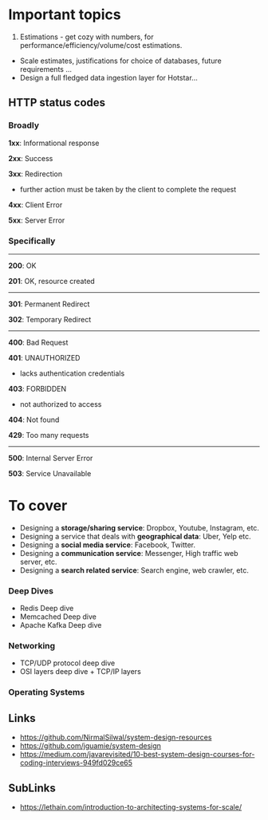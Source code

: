 # Important topics
1. Estimations - get cozy with numbers, for performance/efficiency/volume/cost estimations.

- Scale estimates, justifications for choice of databases, future requirements ...
- Design a full fledged data ingestion layer for Hotstar...


## HTTP status codes

### Broadly

**1xx**: Informational response

**2xx**: Success

**3xx**: Redirection

- further action must be taken by the client to complete the request

**4xx**: Client Error

**5xx**: Server Error

### Specifically

<hr/>

**200**: OK

**201**: OK, resource created

<hr/>

**301**: Permanent Redirect

**302**: Temporary Redirect

<hr/>

**400**: Bad Request

**401**: UNAUTHORIZED

- lacks authentication credentials

**403**: FORBIDDEN

- not authorized to access

**404**: Not found

**429**: Too many requests

<hr/>

**500**: Internal Server Error

**503**: Service Unavailable

# To cover

- Designing a **storage/sharing service**: Dropbox, Youtube, Instagram, etc.
- Designing a service that deals with **geographical data**: Uber, Yelp etc.
- Designing a **social media service**: Facebook, Twitter.
- Designing a **communication service**: Messenger, High traffic web server, etc.
- Designing a **search related service**: Search engine, web crawler, etc.

### Deep Dives

- Redis Deep dive
- Memcached Deep dive
- Apache Kafka Deep dive

### Networking

- TCP/UDP protocol deep dive
- OSI layers deep dive + TCP/IP layers

### Operating Systems

## Links

- <https://github.com/NirmalSilwal/system-design-resources>
- <https://github.com/jguamie/system-design>
- <https://medium.com/javarevisited/10-best-system-design-courses-for-coding-interviews-949fd029ce65>

## SubLinks

- <https://lethain.com/introduction-to-architecting-systems-for-scale/>
